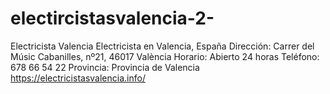 # electircistasvalencia-2-
Electricista Valencia Electricista en Valencia, España Dirección: Carrer del Músic Cabanilles, nº21, 46017 València Horario: Abierto 24 horas Teléfono: 678 66 54 22 Provincia: Provincia de Valencia   https://electricistasvalencia.info/

